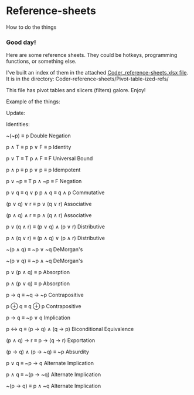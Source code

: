 # Reference-sheets
How to do the things

### Good day!  

Here are some reference sheets. They could be hotkeys, programming functions, or something else.  

I've built an index of them in the attached [Coder_reference-sheets.xlsx file](https://github.com/Dan-OSU/Coder-reference-sheets/blob/main/Pivot-table-ized-refs/Coder_reference-sheets.xlsx). 
It is in the directory: Coder-reference-sheets/Pivot-table-ized-refs/  

This file has pivot tables and slicers (filters) galore.  Enjoy! 

Example of the things: 

Update:

Identities:

~(~p) ≡ p
Double Negation

p ∧ T ≡ p   p ∨ F ≡ p
Identity

p ∨ T ≡ T   p ∧ F ≡ F
Universal Bound

p ∧ p ≡ p   p ∨ p ≡ p
Idempotent

p ∨ ~p ≡ T   p ∧ ~p ≡ F
Negation

p ∨ q ≡ q ∨ p   p ∧ q ≡ q ∧ p
Commutative

(p ∨ q) ∨ r ≡ p ∨ (q ∨ r)
Associative

(p ∧ q) ∧ r ≡ p ∧ (q ∧ r)
Associative

p ∨ (q ∧ r) ≡ (p ∨ q) ∧ (p ∨ r)
Distributive

p ∧ (q ∨ r) ≡ (p ∧ q) ∨ (p ∧ r)
Distributive

~(p ∧ q) ≡ ~p ∨ ~q
DeMorgan's

~(p ∨ q) ≡ ~p ∧ ~q
DeMorgan's

p ∨ (p ∧ q) ≡ p
Absorption

p ∧ (p ∨ q) ≡ p
Absorption

p → q ≡ ~q → ~p
Contrapositive

p ⊕ q ≡ q ⊕ p
Contrapositive

p → q ≡ ~p ∨ q
Implication

p ↔ q ≡ (p → q) ∧ (q → p)
Biconditional Equivalence

(p ∧ q) → r ≡ p → (q → r)
Exportation

(p → q) ∧ (p → ~q) ≡ ~p
Absurdity

p ∨ q ≡ ~p → q
Alternate Implication

p ∧ q ≡ ~(p → ~q)
Alternate Implication

~(p → q) ≡ p ∧ ~q
Alternate Implication
